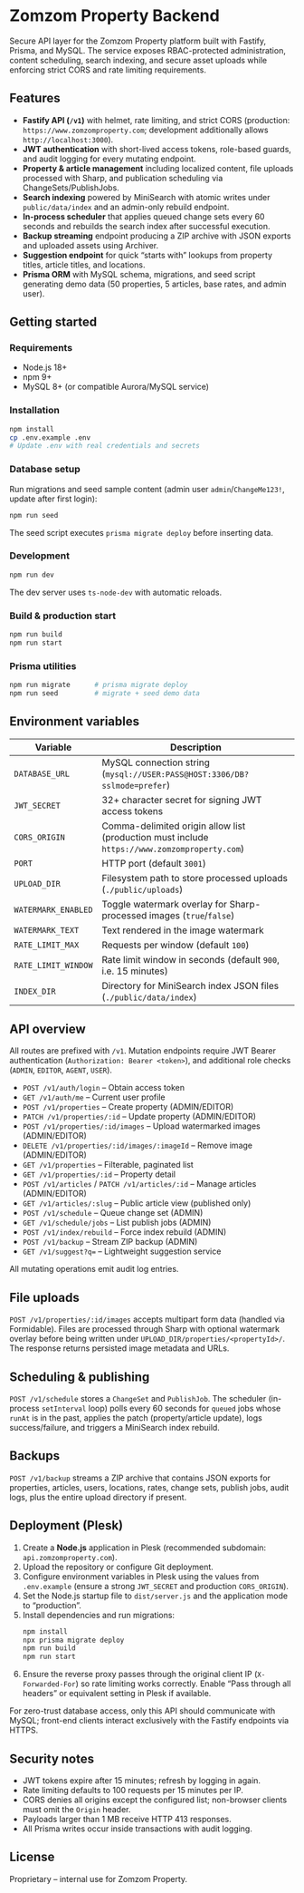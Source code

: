 # Zomzom Property Backend

Secure API layer for the Zomzom Property platform built with Fastify, Prisma, and MySQL. The service exposes RBAC-protected administration, content scheduling, search indexing, and secure asset uploads while enforcing strict CORS and rate limiting requirements.

## Features

- **Fastify API (`/v1`)** with helmet, rate limiting, and strict CORS (production: `https://www.zomzomproperty.com`; development additionally allows `http://localhost:3000`).
- **JWT authentication** with short-lived access tokens, role-based guards, and audit logging for every mutating endpoint.
- **Property & article management** including localized content, file uploads processed with Sharp, and publication scheduling via ChangeSets/PublishJobs.
- **Search indexing** powered by MiniSearch with atomic writes under `public/data/index` and an admin-only rebuild endpoint.
- **In-process scheduler** that applies queued change sets every 60 seconds and rebuilds the search index after successful execution.
- **Backup streaming** endpoint producing a ZIP archive with JSON exports and uploaded assets using Archiver.
- **Suggestion endpoint** for quick “starts with” lookups from property titles, article titles, and locations.
- **Prisma ORM** with MySQL schema, migrations, and seed script generating demo data (50 properties, 5 articles, base rates, and admin user).

## Getting started

### Requirements

- Node.js 18+
- npm 9+
- MySQL 8+ (or compatible Aurora/MySQL service)

### Installation

```bash
npm install
cp .env.example .env
# Update .env with real credentials and secrets
```

### Database setup

Run migrations and seed sample content (admin user `admin`/`ChangeMe123!`, update after first login):

```bash
npm run seed
```

The seed script executes `prisma migrate deploy` before inserting data.

### Development

```bash
npm run dev
```

The dev server uses `ts-node-dev` with automatic reloads.

### Build & production start

```bash
npm run build
npm run start
```

### Prisma utilities

```bash
npm run migrate      # prisma migrate deploy
npm run seed         # migrate + seed demo data
```

## Environment variables

| Variable | Description |
| --- | --- |
| `DATABASE_URL` | MySQL connection string (`mysql://USER:PASS@HOST:3306/DB?sslmode=prefer`) |
| `JWT_SECRET` | 32+ character secret for signing JWT access tokens |
| `CORS_ORIGIN` | Comma-delimited origin allow list (production must include `https://www.zomzomproperty.com`) |
| `PORT` | HTTP port (default `3001`) |
| `UPLOAD_DIR` | Filesystem path to store processed uploads (`./public/uploads`) |
| `WATERMARK_ENABLED` | Toggle watermark overlay for Sharp-processed images (`true`/`false`) |
| `WATERMARK_TEXT` | Text rendered in the image watermark |
| `RATE_LIMIT_MAX` | Requests per window (default `100`) |
| `RATE_LIMIT_WINDOW` | Rate limit window in seconds (default `900`, i.e. 15 minutes) |
| `INDEX_DIR` | Directory for MiniSearch index JSON files (`./public/data/index`) |

## API overview

All routes are prefixed with `/v1`. Mutation endpoints require JWT Bearer authentication (`Authorization: Bearer <token>`), and additional role checks (`ADMIN`, `EDITOR`, `AGENT`, `USER`).

- `POST /v1/auth/login` – Obtain access token
- `GET /v1/auth/me` – Current user profile
- `POST /v1/properties` – Create property (ADMIN/EDITOR)
- `PATCH /v1/properties/:id` – Update property (ADMIN/EDITOR)
- `POST /v1/properties/:id/images` – Upload watermarked images (ADMIN/EDITOR)
- `DELETE /v1/properties/:id/images/:imageId` – Remove image (ADMIN/EDITOR)
- `GET /v1/properties` – Filterable, paginated list
- `GET /v1/properties/:id` – Property detail
- `POST /v1/articles` / `PATCH /v1/articles/:id` – Manage articles (ADMIN/EDITOR)
- `GET /v1/articles/:slug` – Public article view (published only)
- `POST /v1/schedule` – Queue change set (ADMIN)
- `GET /v1/schedule/jobs` – List publish jobs (ADMIN)
- `POST /v1/index/rebuild` – Force index rebuild (ADMIN)
- `POST /v1/backup` – Stream ZIP backup (ADMIN)
- `GET /v1/suggest?q=` – Lightweight suggestion service

All mutating operations emit audit log entries.

## File uploads

`POST /v1/properties/:id/images` accepts multipart form data (handled via Formidable). Files are processed through Sharp with optional watermark overlay before being written under `UPLOAD_DIR/properties/<propertyId>/`. The response returns persisted image metadata and URLs.

## Scheduling & publishing

`POST /v1/schedule` stores a `ChangeSet` and `PublishJob`. The scheduler (in-process `setInterval` loop) polls every 60 seconds for `queued` jobs whose `runAt` is in the past, applies the patch (property/article update), logs success/failure, and triggers a MiniSearch index rebuild.

## Backups

`POST /v1/backup` streams a ZIP archive that contains JSON exports for properties, articles, users, locations, rates, change sets, publish jobs, audit logs, plus the entire upload directory if present.

## Deployment (Plesk)

1. Create a **Node.js** application in Plesk (recommended subdomain: `api.zomzomproperty.com`).
2. Upload the repository or configure Git deployment.
3. Configure environment variables in Plesk using the values from `.env.example` (ensure a strong `JWT_SECRET` and production `CORS_ORIGIN`).
4. Set the Node.js startup file to `dist/server.js` and the application mode to “production”.
5. Install dependencies and run migrations:
   ```bash
   npm install
   npx prisma migrate deploy
   npm run build
   npm run start
   ```
6. Ensure the reverse proxy passes through the original client IP (`X-Forwarded-For`) so rate limiting works correctly. Enable “Pass through all headers” or equivalent setting in Plesk if available.

For zero-trust database access, only this API should communicate with MySQL; front-end clients interact exclusively with the Fastify endpoints via HTTPS.

## Security notes

- JWT tokens expire after 15 minutes; refresh by logging in again.
- Rate limiting defaults to 100 requests per 15 minutes per IP.
- CORS denies all origins except the configured list; non-browser clients must omit the `Origin` header.
- Payloads larger than 1 MB receive HTTP 413 responses.
- All Prisma writes occur inside transactions with audit logging.

## License

Proprietary – internal use for Zomzom Property.
